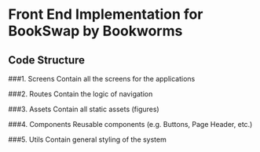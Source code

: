 # Front End Implementation for BookSwap by Bookworms

## Code Structure
###1. Screens
Contain all the screens for the applications

###2. Routes
Contain the logic of navigation

###3. Assets
Contain all static assets (figures)

###4. Components
Reusable components (e.g. Buttons, Page Header, etc.)

###5. Utils
Contain general styling of the system
